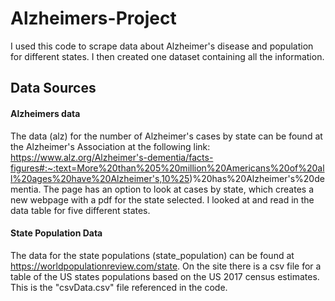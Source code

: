 # Alzheimers-Project
I used this code to scrape data about Alzheimer's disease and population for different states. I then created one dataset containing all the information. 

## Data Sources
#### Alzheimers data
The data (alz) for the number of Alzheimer's cases by state can be found at the Alzheimer's Association at the following link: https://www.alz.org/Alzheimer's-dementia/facts-figures#:~:text=More%20than%205%20million%20Americans%20of%20all%20ages%20have%20Alzheimer's,10%25)%20has%20Alzheimer's%20dementia.
The page has an option to look at cases by state, which creates a new webpage with a pdf for the state selected. I looked at and read in the data table for five different states. 
#### State Population Data
The data for the state populations (state_population) can be found at https://worldpopulationreview.com/state. On the site there is a csv file for a table of the US states populations based on the US 2017 census estimates. This is the "csvData.csv" file referenced in the code. 
